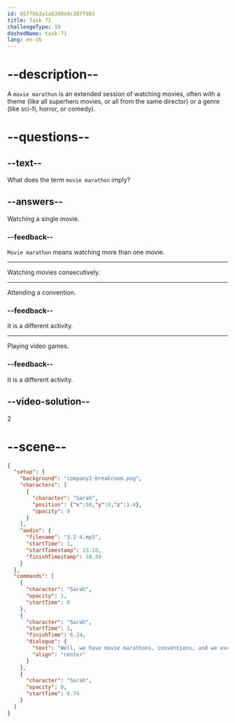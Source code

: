 ```yaml
---
id: 657fbb3a1a63d0e9c307fd83
title: Task 71
challengeType: 19
dashedName: task-71
lang: en-US
---
```


<!-- (Audio) Sarah: Well, we have movie marathons, conventions, and we even play some movie-related video games together. -->

# --description--

A `movie marathon` is an extended session of watching movies, often with a theme (like all superhero movies, or all from the same director) or a genre (like sci-fi, horror, or comedy).

# --questions--

## --text--

What does the term `movie marathon` imply?

## --answers--

Watching a single movie.

### --feedback--

`Movie marathon` means watching more than one movie.

---

Watching movies consecutively.

---

Attending a convention.

### --feedback--

It is a different activity.

---

Playing video games.

### --feedback--

It is a different activity.

## --video-solution--

2

# --scene--

```json
{
  "setup": {
    "background": "company2-breakroom.png",
    "characters": [
      {
        "character": "Sarah",
        "position": {"x":50,"y":0,"z":1.4},
        "opacity": 0
      }
    ],
    "audio": {
      "filename": "3.2-4.mp3",
      "startTime": 1,
      "startTimestamp": 13.10,
      "finishTimestamp": 18.34
    }
  },
  "commands": [
    {
      "character": "Sarah",
      "opacity": 1,
      "startTime": 0
    },
    {
      "character": "Sarah",
      "startTime": 1,
      "finishTime": 6.24,
      "dialogue": {
        "text": "Well, we have movie marathons, conventions, and we even play some movie-related video games together.",
        "align": "center"
      }
    },
    {
      "character": "Sarah",
      "opacity": 0,
      "startTime": 6.74
    }
  ]
}
```
